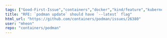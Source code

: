 ```yaml
---
tags: ["Good-First-Issue","containers","docker","kind/feature","kubernetes","linux","oci"]
title: "RFE: `podman update` should have `--latest` flag"
html_url: "https://github.com/containers/podman/issues/26380"
user: "mheon"
repo: "containers/podman"
---
```


